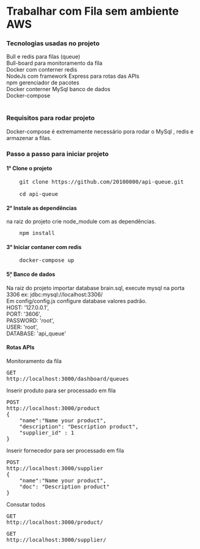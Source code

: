 <h1>Trabalhar com Fila sem ambiente AWS</h1>

<h3>Tecnologias usadas no projeto</h3>
Bull e redis para filas (queue)<br>
Bull-board para monitoramento da fila<br>
Docker com conterner redis <br/>
NodeJs com framework Express para rotas das APIs<br/>
npm gerenciador de pacotes </br>
Docker conterner MySql banco de dados </br>
Docker-compose</br>
<br/>

<h3>Requisitos para rodar projeto</h3>
Docker-compose é extremamente necessário pora rodar o MySql , redis e armazenar a filas.

<h3>Passo a passo para iniciar projeto 
<h4>1° Clone o projeto</h4> 
<pre>
    git clone https://github.com/20100000/api-queue.git<br/>
    cd api-queue
</pre>
<h4>2° Instale as dependências</h4>  
na raiz do projeto
crie node_module com as dependências.<br/>
<pre>
    npm install
</pre>
<h4>3° Iniciar contaner com redis</h4>
<pre>
    docker-compose up
</pre>

<h4>5̣° Banco de dados</h4>
Na raiz do projeto importar database brain.sql, execute mysql na porta 3306 ex: jdbc:mysql://localhost:3306/ <br>
Em config/config.js configure database valores padrão.<br>
  HOST: '127.0.0.1',<br>
  PORT: '3606',<br>
  PASSWORD: 'root',<br>
  USER: 'root',<br>
  DATABASE: 'api_queue'<br>

<h4>Rotas APIs</h4>
Monitoramento da fila
<pre>
GET
http://localhost:3000/dashboard/queues
</pre>

Inserir produto para ser processado em fila
<pre>
POST
http://localhost:3000/product
{
    "name":"Name your product",
    "description": "Description product",
    "supplier_id" : 1
}
</pre>
Inserir fornecedor para ser processado em fila
<pre>
POST
http://localhost:3000/supplier
{
    "name":"Name your product",
    "doc": "Description product"
}
</pre>
Consutar todos
<pre>
GET
http://localhost:3000/product/
</pre>
<pre>
GET
http://localhost:3000/supplier/
</pre>

